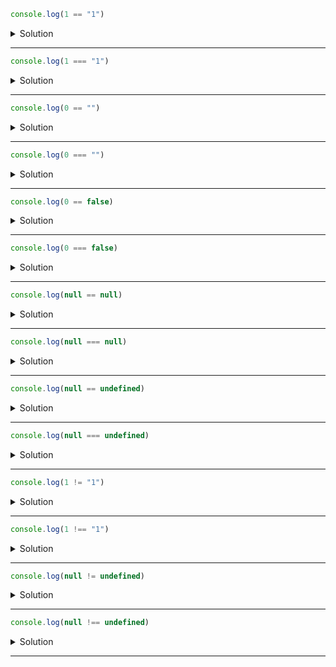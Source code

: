 ```js
console.log(1 == "1")
```

<details>
<summary>Solution</summary>

- true

<strong>Reason:</strong> double equal doesn't do strict check and it converts it so that they're both the same

- In this case, string will be converted into number

</details>

---

```js
console.log(1 === "1")
```

<details>
<summary>Solution</summary>

- false

<strong>Reason:</strong> tripe equal do strict check (as it checks both dataType and numbers)

- In this case, number is not equal to a string

</details>

---

```js
console.log(0 == "")
```

<details>
<summary>Solution</summary>

- true

<strong>Reason:</strong> Converting it types

- In this case, empty string means 0

</details>

---

```js
console.log(0 === "")
```

<details>
<summary>Solution</summary>

- false

<strong>Reason:</strong> As this checks the dataType, so returns false

</details>

---

```js
console.log(0 == false)
```

<details>
<summary>Solution</summary>

- true

<strong>Reason:</strong> Converting it types

- In this case, false means 0

</details>

---

```js
console.log(0 === false)
```

<details>
<summary>Solution</summary>

- false

<strong>Reason:</strong> Converting it types

- In this case, false means 0

</details>

---

```js
console.log(null == null)
```

<details>
<summary>Solution</summary>

- true

</details>

---

```js
console.log(null === null)
```

<details>
<summary>Solution</summary>

- true

<strong>Note:</strong> This is the only time you would see the null == null and null === null (both returns true)

</details>

---

```js
console.log(null == undefined)
```

<details>
<summary>Solution</summary>

- true

<strong>Reason:</strong> Both considered same when using double equal to

</details>

---

```js
console.log(null === undefined)
```

<details>
<summary>Solution</summary>

- false

</details>

---

```js
console.log(1 != "1")
```

<details>
<summary>Solution</summary>

- false

<strong>Reason:</strong> Both considered same because it is converting the values types so it check for (1 != 1) which is false

</details>

---

```js
console.log(1 !== "1")
```

<details>
<summary>Solution</summary>

- true

<strong>Reason:</strong> DataType check will happen and Number 1 is not equal to String 1 (returns true because they are not equal)

</details>

---

```js
console.log(null != undefined)
```

<details>
<summary>Solution</summary>

- false

</details>

---

```js
console.log(null !== undefined)
```

<details>
<summary>Solution</summary>

- true

</details>

---
